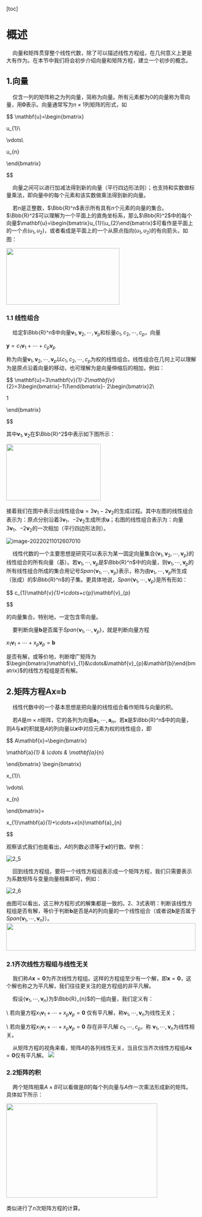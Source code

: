 [toc]
# 概述

$\quad$向量和矩阵贯穿整个线性代数，除了可以描述线性方程组，在几何意义上更是大有作为。在本节中我们将会初步介绍向量和矩阵方程，建立一个初步的概念。

## 1.向量

$\quad$仅含一列的矩阵称之为列向量，简称为向量。所有元素都为0的向量称为零向量，用$\mathbf{0}$表示。向量通常写为$n\times1$列矩阵的形式，如

$$
\mathbf{u}=\begin{bmatrix}

  u_{1}\\

  \vdots\\

  u_{n}

 \end{bmatrix}


$$

$\quad$向量之间可以进行加减法得到新的向量（平行四边形法则）；也支持和实数做标量乘法，即向量中的每个元素和该实数做乘法得到新的向量。

$\quad$若$n$是正整数，$\Bbb{R}^n$表示所有具有$n$个元素的向量的集合。$\Bbb{R}^2$可以理解为一个平面上的直角坐标系，那么$\Bbb{R}^2$中的每个向量$\mathbf{u}=\begin{bmatrix}u_{1}\\u_{2}\end{bmatrix}$可看作是平面上的一个点$(u_{1},u_{2})$，或者看成是平面上的一个从原点指向$(u_{1},u_{2})$的有向箭头，如图：

<img src="https://gitee.com/empolal/blog-image/raw/master/Linear-Algebra-and-Its-Applications-notes/2_1.jpg" width="300" height="150" class="jop-noMdConv">

### 1.1 线性组合

$\quad$给定$\Bbb{R}^n$中向量$\mathbf{v}_{1},\mathbf{v}_{2},\cdots,\mathbf{v}_{p}$和标量$c_{1},c_{2},\cdots,c_{p}$，向量

$\mathbf{y}=c_{1}\mathbf{v}_{1}+\cdots+c_{p}\mathbf{v}_{p}$

称为向量$\mathbf{v}_{1},\mathbf{v}_{2},\cdots,\mathbf{v}_{p}$以$c_{1},c_{2},\cdots,c_{p}$为权的线性组合。线性组合在几何上可以理解为是原点沿着向量的移动，也可理解为是向量伸缩后的相加，例如：

$$
\mathbf{u}=3\mathbf{v}_{1}-2\mathbf{v}_{2}=3\begin{bmatrix}-1\\1\end{bmatrix}- 2\begin{bmatrix}2\\

1

\end{bmatrix}


$$

其中$\mathbf{v}_{1},\mathbf{v}_{2}$在$\Bbb{R}^2$中表示如下图所示：

<img src="https://gitee.com/empolal/blog-image/raw/master/Linear-Algebra-and-Its-Applications-notes/2_2.png" width="250" height="150" class="jop-noMdConv">  

接着我们在图中表示出线性组合$\mathbf{u}=3\mathbf{v}_{1}-2\mathbf{v}_{2}$的生成过程。其中左图的线性组合表示为：原点分别沿着$3\mathbf{v}_{1}$、$-2\mathbf{v}_{2}$生成所求$\mathbf{u}$；右图的线性组合表示为：向量$3\mathbf{v}_{1}$、$-2\mathbf{v}_{2}$的一次相加（平行四边形法则）。

![image-20220211012607010](https://gitee.com/empolal/blog-image/raw/master/Linear-Algebra-and-Its-Applications-notes/image-20220211012607010.png)

$\quad$线性代数的一个主要思想是研究可以表示为某一固定向量集合$\{\mathbf{v}_{1},\mathbf{v}_{2},\cdots,\mathbf{v}_{p}\}$的线性组合的所有向量（基）。若$\mathbf{v}_{1},\cdots,\mathbf{v}_{p}$是$\Bbb{R}^n$中的向量，则$\mathbf{v}_{1},\cdots,\mathbf{v}_{p}$的所有线性组合所成的集合用记号$Span\{\mathbf{v}_{1},\cdots,\mathbf{v}_{p}\}$表示，称为由$\mathbf{v}_{1},\cdots,\mathbf{v}_{p}$所生成（张成）的$\Bbb{R}^n$的子集。更具体地说，$Span\{\mathbf{v}_{1},\cdots,\mathbf{v}_{p}\}$是所有形如：

$$
c_{1}\mathbf{v}_{1}+\cdots+c_{p}\mathbf{v}_{p}


$$

的向量集合。特别地，一定包含零向量。

$\quad$要判断向量$\mathbf{b}$是否属于$Span\{\mathbf{v}_{1},\cdots,\mathbf{v}_{p}\}$，就是判断向量方程

$x_{1}\mathbf{v}_{1}+\cdots+x_{p}\mathbf{v}_{p}=\mathbf{b}$

是否有解，或等价地，判断增广矩阵为$\begin{bmatrix}\mathbf{v}_{1}&\cdots&\mathbf{v}_{p}&\mathbf{b}\end{bmatrix}$的线性方程组是否有解。

## 2.矩阵方程Ax=b

$\quad$线性代数中的一个基本思想是把向量的线性组合看作矩阵与向量的积。

$\quad$若$A$是$m\times n$矩阵，它的各列为向量$\mathbf{a}_{1},\cdots,\mathbf{a}_{n}$。若$\mathbf{x}$是$\Bbb{R}^n$中的向量，则$A$与$\mathbf{x}$的积就是$A$的列向量以$\mathbf{x}$中对应元素为权的线性组合，即

$$
A\mathbf{x}=\begin{bmatrix}

\mathbf{a}_{1} & \cdots & \mathbf{a}_{n}

\end{bmatrix} \begin{bmatrix}

 x_{1}\\

 \vdots\\

 x_{n}

 \end{bmatrix}=

x_{1}\mathbf{a}_{1}+\cdots+x_{n}\mathbf{a}_{n}


$$

观察该式我们也能看出，$A$的列数必须等于$\mathbf{x}$的行数。举例：

![2_5](https://gitee.com/empolal/blog-image/raw/master/Linear-Algebra-and-Its-Applications-notes/2_5.png)

$\quad$回到线性方程组，要将一个线性方程组表示成一个矩阵方程，我们只需要表示为系数矩阵与变量向量相乘即可，例如：

![2_6](https://gitee.com/empolal/blog-image/raw/master/Linear-Algebra-and-Its-Applications-notes/2_6.png)

由图可以看出，这三种方程形式的解集都是一致的。2、3式表明：判断该线性方程组是否有解，等价于判断$\mathbf{b}$是否是$A$的列向量的一个线性组合（或者说$\mathbf{b}$是否属于$Span\{\mathbf{v}_{1},\cdots,\mathbf{v}_{n}\}$）。
<img src="https://gitee.com/empolal/blog-image/raw/master/Linear-Algebra-and-Its-Applications-notes/image-20220210235202388.png" alt="" width="502" height="73">

### 2.1齐次线性方程组与线性无关

$\quad$我们称$A\mathbf{x}=\mathbf{0}$为齐次线性方程组。这样的方程组至少有一个解，即$\mathbf{x}=\mathbf{0}$，这个解也称之为平凡解，我们往往更关注的是方程组的非平凡解。

$\quad$假设$\{\mathbf{v}_{1},\cdots,\mathbf{v}_{n}\}$为$\Bbb{R}_{n}$的一组向量，我们定义有：

\ 若向量方程$x_{1}\mathbf{v}_{1}+\cdots+x_{p}\mathbf{v}_{p}=\mathbf{0}$ 仅有平凡解，称$\mathbf{v}_{1},\cdots,\mathbf{v}_{n}$为线性无关；

\ 若向量方程$x_{1}\mathbf{v}_{1}+\cdots+x_{p}\mathbf{v}_{p}=\mathbf{0}$ 存在非平凡解 $c_{1},\cdots,c_{p}$，称 $\mathbf{v}_{1},\cdots,\mathbf{v}_{n}$为线性相关。

$\quad$从矩阵方程的视角来看，矩阵$A$的各列线性无关，当且仅当齐次线性方程组$A\mathbf{x}=\mathbf{0}$仅有平凡解。
![](https://gitee.com/empolal/blog-image/raw/master/Linear-Algebra-and-Its-Applications-notes/image-20220210234959190.png)

### 2.2矩阵的积

$\quad$两个矩阵相乘$A\times B$可以看做是$B$的每个列向量与$A$作一次乘法形成新的矩阵。具体如下所示：

<img src="https://gitee.com/empolal/blog-image/raw/master/Linear-Algebra-and-Its-Applications-notes/2_7.png" width="400" height="250" class="jop-noMdConv">  

类似进行了$n$次矩阵方程的计算。